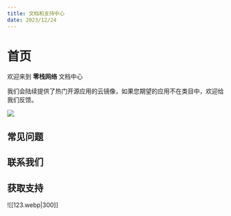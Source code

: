 ```yaml
---
title: 文档和支持中心
date: 2023/12/24
---
```

# 首页


欢迎来到 **零栈网络** 文档中心

我们会陆续提供了热门开源应用的云镜像，如果您期望的应用不在类目中，欢迎给我们反馈。


![](https://img.stacknil.com//83a2dbae0102823ef889241ea94ca31.webp)

## 常见问题


## 联系我们


## 获取支持


![[123.webp|300]]

